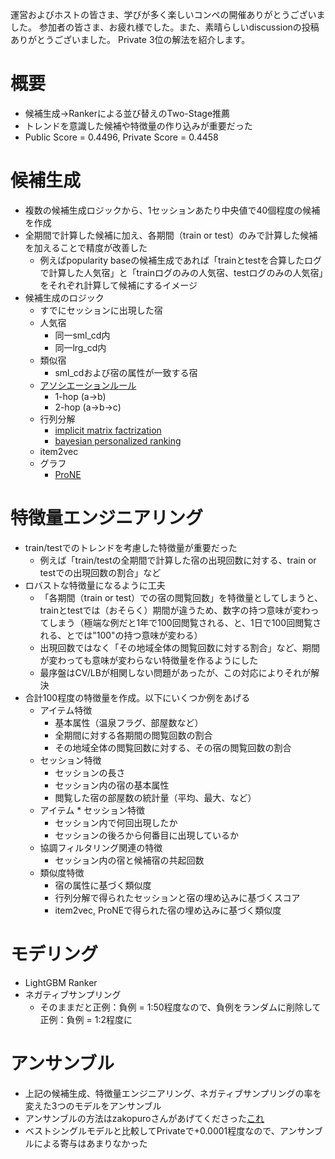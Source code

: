 運営およびホストの皆さま、学びが多く楽しいコンペの開催ありがとうございました。
参加者の皆さま、お疲れ様でした。また、素晴らしいdiscussionの投稿ありがとうございました。
Private 3位の解法を紹介します。

# 概要
- 候補生成→Rankerによる並び替えのTwo-Stage推薦
- トレンドを意識した候補や特徴量の作り込みが重要だった
- Public Score = 0.4496, Private Score = 0.4458

# 候補生成
- 複数の候補生成ロジックから、1セッションあたり中央値で40個程度の候補を作成
- 全期間で計算した候補に加え、各期間（train or test）のみで計算した候補を加えることで精度が改善した
    - 例えばpopularity baseの候補生成であれば「trainとtestを合算したログで計算した人気宿」と「trainログのみの人気宿、testログのみの人気宿」をそれぞれ計算して候補にするイメージ
- 候補生成のロジック
    - すでにセッションに出現した宿
    - 人気宿
        - 同一sml_cd内
        - 同一lrg_cd内
    - 類似宿
        - sml_cdおよび宿の属性が一致する宿
    - [アソシエーションルール](https://www.guruguru.science/competitions/22/discussions/8bd0183b-867e-4bbf-a4a7-1dbf8aaa582b/)
        - 1-hop (a->b)
        - 2-hop (a->b->c)
    - 行列分解
        - [implicit matrix factrization](https://benfred.github.io/implicit/api/models/cpu/als.html)
        - [bayesian personalized ranking](https://benfred.github.io/implicit/api/models/cpu/bpr.html)
    - item2vec
    - グラフ
        - [ProNE](https://www.ijcai.org/proceedings/2019/0594.pdf)

# 特徴量エンジニアリング
- train/testでのトレンドを考慮した特徴量が重要だった
    - 例えば「train/testの全期間で計算した宿の出現回数に対する、train or testでの出現回数の割合」など
- ロバストな特徴量になるように工夫
    - 「各期間（train or test）での宿の閲覧回数」を特徴量としてしまうと、trainとtestでは（おそらく）期間が違うため、数字の持つ意味が変わってしまう（極端な例だと1年で100回閲覧される、と、1日で100回閲覧される、とでは"100"の持つ意味が変わる）
    - 出現回数ではなく「その地域全体の閲覧回数に対する割合」など、期間が変わっても意味が変わらない特徴量を作るようにした
    - 最序盤はCV/LBが相関しない問題があったが、この対応によりそれが解決
- 合計100程度の特徴量を作成。以下にいくつか例をあげる
    - アイテム特徴
        - 基本属性（温泉フラグ、部屋数など）
        - 全期間に対する各期間の閲覧回数の割合
        - その地域全体の閲覧回数に対する、その宿の閲覧回数の割合
    - セッション特徴
        - セッションの長さ
        - セッション内の宿の基本属性
        - 閲覧した宿の部屋数の統計量（平均、最大、など）
    - アイテム * セッション特徴
        - セッション内で何回出現したか
        - セッションの後ろから何番目に出現しているか
    - 協調フィルタリング関連の特徴
        - セッション内の宿と候補宿の共起回数
    - 類似度特徴
        - 宿の属性に基づく類似度
        - 行列分解で得られたセッションと宿の埋め込みに基づくスコア
        - item2vec, ProNEで得られた宿の埋め込みに基づく類似度
        
# モデリング
- LightGBM Ranker
- ネガティブサンプリング
    - そのままだと正例：負例 = 1:50程度なので、負例をランダムに削除して正例：負例 = 1:2程度に

# アンサンブル
- 上記の候補生成、特徴量エンジニアリング、ネガティブサンプリングの率を変えた3つのモデルをアンサンブル
- アンサンブルの方法はzakopuroさんがあげてくださった[これ](https://www.guruguru.science/competitions/22/discussions/67cc18dd-a0cb-497c-8fca-db98ac023636/)
- ベストシングルモデルと比較してPrivateで+0.0001程度なので、アンサンブルによる寄与はあまりなかった